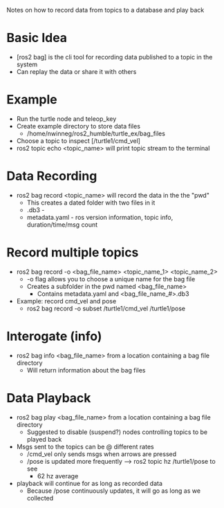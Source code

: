 Notes on how to record data from topics to a database and play back

# Basic Idea
- [ros2 bag] is the cli tool for recording data published to a topic in the system
- Can replay the data or share it with others

# Example
- Run the turtle node and teleop_key
- Create example directory to store data files
	- /home/nwinneg/ros2_humble/turtle_ex/bag_files
- Choose a topic to inspect [/turtle1/cmd_vel]
- ros2 topic echo <topic_name> will print topic stream to the terminal 

# Data Recording
- ros2 bag record <topic_name> will record the data in the the "pwd"
	- This creates a dated folder with two files in it
	- <filename>.db3 - 
	- metadata.yaml - ros version information, topic info, duration/time/msg count 
	
# Record multiple topics
- ros2 bag record -o <bag_file_name> <topic_name_1> <topic_name_2>
	- -o flag allows you to choose a unique name for the bag file
	- Creates a subfolder in the pwd named <bag_file_name> 
		- Contains metadata.yaml and <bag_file_name_#>.db3
- Example: record cmd_vel and pose
	- ros2 bag record -o subset /turtle1/cmd_vel /turtle1/pose
	
# Interogate (info)
- ros2 bag info <bag_file_name> from a location containing a bag file directory
	- Will return information about the bag files

# Data Playback
- ros2 bag play <bag_file_name> from a location containing a bag file directory
	- Suggested to disable (suspend?) nodes controlling topics to be played back
- Msgs sent to the topics can be @ different rates
	- /cmd_vel only sends msgs when arrows are pressed
	- /pose is updated more frequently --> ros2 topic hz /turtle1/pose to see 
		- 62 hz average
- playback will continue for as long as recorded data
	- Because /pose continuously updates, it will go as long as we collected
	
